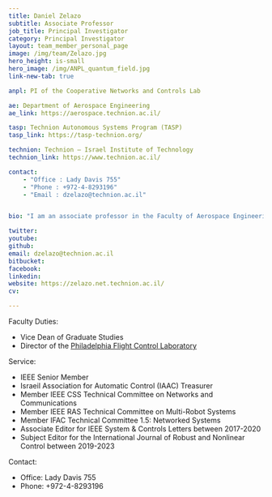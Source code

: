 ```yaml
---
title: Daniel Zelazo
subtitle: Associate Professor 
job_title: Principal Investigator
category: Principal Investigator
layout: team_member_personal_page
image: /img/team/Zelazo.jpg
hero_height: is-small
hero_image: /img/ANPL_quantum_field.jpg 
link-new-tab: true

anpl: PI of the Cooperative Networks and Controls Lab

ae: Department of Aerospace Engineering
ae_link: https://aerospace.technion.ac.il/

tasp: Technion Autonomous Systems Program (TASP)
tasp_link: https://tasp-technion.org/

technion: Technion – Israel Institute of Technology
technion_link: https://www.technion.ac.il/

contact: 
    - "Office : Lady Davis 755"
    - "Phone : +972-4-8293196"
    - "Email : dzelazo@technion.ac.il"


bio: "I am an associate professor in the Faculty of Aerospace Engineering.  My academic trajectory has sent me through a few engineering departments, although my focus has always been on the rich field of systems & control theory.  I received my B.Sc. (’99) and M.Eng. (’01) degrees in Electrical Engineering & Computer Science at the Massachusetts Institute of Technology.  After completing my master’s degree, I moved to Tsukuba, Japan to work on audio compression algorithms as a research engineer at Texas Instruments.  After a slight perturbation to my career path as an English teacher, I eventually ended up at the University of Washington to pursue my doctorate (’09) under the guidance of Prof. Mehran Mesbahi.  I then moved to Stuttgart, Germany as a postdoctoral research associate at the Institute for Systems Theory and Automatic Control under the supervision Prof. Frank Allgöwer.  I joined the Technion in October of 2012."

twitter: 
youtube: 
github: 
email: dzelazo@technion.ac.il
bitbucket: 
facebook: 
linkedin: 
website: https://zelazo.net.technion.ac.il/
cv: 

---
```


Faculty Duties:

* Vice Dean of Graduate Studies
* Director of the [Philadelphia Flight Control Laboratory](https://pfcl.technion.ac.il/)

Service:
* IEEE Senior Member
* Israeil Association for Automatic Control (IAAC) Treasurer
* Member IEEE CSS Technical Committee on Networks and Communications
* Member IEEE RAS Technical Committee on Multi-Robot Systems
* Member IFAC Technical Committee 1.5: Networked Systems
* Associate Editor for IEEE System & Controls Letters between 2017-2020
* Subject Editor for the International Journal of Robust and Nonlinear Control between 2019-2023

Contact:
* Office: Lady Davis 755
* Phone: +972-4-8293196